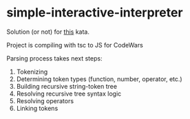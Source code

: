 # simple-interactive-interpreter
Solution (or not) for [this](http://www.codewars.com/kata/simple-interactive-interpreter/train/javascript) kata.

Project is compiling with tsc to JS for CodeWars

Parsing process takes next steps: 
1. Tokenizing
2. Determining token types (function, number, operator, etc.)
3. Building recursive string-token tree
4. Resolving recursive tree syntax logic
5. Resolving operators
6. Linking tokens